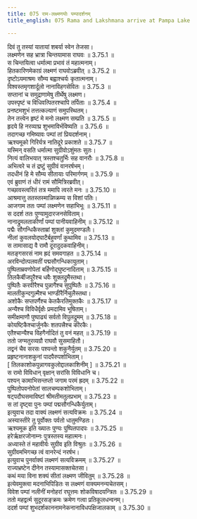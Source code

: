```yaml
---
title: 075 राम-लक्ष्मणयोः पम्पादर्शनम्
title_english: 075 Rama and Lakshmana arrive at Pampa Lake

---
```

<div class="audioEmbed"  caption="श्रीराम-हरिसीताराममूर्ति-घनपाठिभ्यां वचनम्" src="https://archive.org/download/Ramayana-recitation-Sriram-harisItArAmamUrti-Ghanapaati-v2/Kanda_3/Kanda_3_ARK-075-Rama_Lakshmanayoho_Pampaa_Darshanam.mp3"></div>

दिवं तु तस्यां यातायां शबर्या स्वेन तेजसा।  
लक्ष्मणेन सह भ्रात्रा चिन्तयामास राघवः ॥ 3.75.1 ॥   
स चिन्तयित्वा धर्मात्मा प्रभावं तं महात्मनाम्।  
हितकारिणमेकाग्रं लक्ष्मणं राघवोऽब्रवीत् ॥ 3.75.2 ॥   
दृष्टोऽयमाश्रमः सौम्य बह्वाश्चर्यः कृतात्मनाम्।  
विश्वस्तमृगशार्दूलो नानाविहगसेवितः ॥ 3.75.3 ॥   
सप्तानां च समुद्राणामेषु तीर्थेषु लक्ष्मण।  
उपस्पृष्टं च विधिवत्पितरश्चापि तर्पिताः ॥ 3.75.4 ॥   
प्रनष्टमशुभं तत्तत्कल्याणं समुपस्थितम्।  
तेन तत्त्वेन हृष्टं मे मनो लक्ष्मण सम्प्रति ॥ 3.75.5 ॥   
हृदये हि नरव्याघ्र शुभमाविर्भविष्यति ॥ 3.75.6 ॥   
तदागच्छ गमिष्यावः पम्पां तां प्रियदर्शनाम्।  
ऋश्यमूको गिरिर्यत्र नातिदूरे प्रकाशते ॥ 3.75.7 ॥   
यस्मिन् वसति धर्मात्मा सुग्रीवोऽशुंमतः सुतः।  
नित्यं वालिभयात् त्रस्तश्चतुर्भिः सह वानरौः ॥ 3.75.8 ॥   
अभित्वरे च तं द्रष्टुं सुग्रीवं वानरर्षभम्।  
तदधीनं हि मे सौम्य सीतायाः परिमार्गणम् ॥ 3.75.9 ॥   
एवं ब्रुवाणं तं धीरं रामं सौमित्रिरब्रवीत्।  
गच्छावस्त्वरितं तत्र ममापि त्वरते मनः ॥ 3.75.10 ॥   
आश्रमात्तु ततस्तस्मान्निष्क्रम्य स विशां पतिः।  
आजगाम ततः पम्पां लक्ष्मणेन सहाभिभूः ॥ 3.75.11 ॥   
स ददर्श ततः पुण्यामुदारजनसेविताम्।  
नानाद्रुमलताकीर्णां पम्पां पानीयवाहिनीम् ॥ 3.75.12 ॥   
पद्मैः सौगन्धिकैस्ताम्रां शुक्लां कुमुदमण्डलैः।  
नीलां कुवलयोद्घाटैर्बहुवर्णां कुथामिव ॥ 3.75.13 ॥   
स तामासाद्य वै रामौ दूरादुदकवाहिनीम्।  
मतङ्गसरसं नाम ह्रदं समवगाहत ॥ 3.75.14 ॥   
अरविन्दोत्पलवतीं पद्मसौगन्धिकायुताम्।  
पुष्पिताम्रवणोपेतां बर्हिणोद्घुष्टनादिताम् ॥ 3.75.15 ॥   
तिलकैर्बीजपूरैश्च धवैः शुक्लद्रुमैस्तथा।  
पुष्पितैः करवीरैश्च पुन्नागैश्च सुपुष्पितैः ॥ 3.75.16 ॥   
मालतीकुन्दगुल्मैश्च भाण्डीरैर्निचुलैस्तथा।  
अशोकैः सप्तपर्णैश्च केतकैरतिमुक्तकैः ॥ 3.75.17 ॥   
अन्यैश्च विविधैर्वृक्षैः प्रमदामिव भूषिताम्।  
समीक्षमाणौ पुष्पाढ्यं सर्वतो विपुलद्रुमम् ॥ 3.75.18 ॥   
कोयष्टिकैश्चार्जुनकैः शतपत्त्रैश्च कीरकैः।  
एतैश्चान्यैश्च विहगैर्नादितं तु वनं महत् ॥ 3.75.19 ॥   
ततो जग्मतुरव्यग्रौ राघवौ सुसमाहितौ।  
तद्वनं चैव सरसः पश्यन्तो शकुनैर्युतम् ॥ 3.75.20 ॥   
प्रहृष्टनानाशकुनां पादपैरुपशोभिताम्।  
[ तिलकाशोकपुन्नागवकुलोद्दालकाशिनीम् ] ॥ 3.75.21 ॥   
स रामो विविधान् वृक्षान् सरांसि विविधानि च।  
पश्यन् कामाभिसन्तप्तो जगाम परमं ह्रदम् ॥ 3.75.22 ॥   
पुष्पितोपवनोपेतां सालचम्पकशोभिताम्।  
षट्पदौघसमाविष्टां श्रीमतीमतुलप्रभाम् ॥ 3.75.23 ॥   
स तां दृष्ट्वा पुनः पम्पां पद्मसौगन्धिकैर्युताम्।  
इत्युवाच तदा वाक्यं लक्ष्मणं सत्यविक्रमः ॥ 3.75.24 ॥   
अस्यास्तीरे तु पूर्वोक्तः पर्वतो धातुमण्डितः।  
ऋश्यमूक इति ख्यातः पुण्यः पुष्पितपादपः ॥ 3.75.25 ॥   
हरेर्ऋक्षरजोनाम्नः पुत्रस्तस्य महात्मनः।  
अध्यास्ते तं महावीर्यः सुग्रीव इति विश्रुतः ॥ 3.75.26 ॥   
सुग्रीवमभिगच्छ त्वं वानरेन्दं नरर्षभ।  
इत्युवाच पुनर्वाक्यं लक्ष्मणं सत्यविक्रमम् ॥ 3.75.27 ॥   
राज्यभ्रष्टेन दीनेन तस्यामासक्तचेतसा।  
कथं मया विना शक्यं सीतां लक्ष्मण जीवितुम् ॥ 3.75.28 ॥   
इत्येवमुक्त्वा मदनाभिपिडितः स लक्ष्मणं वाक्यमनन्यचेतसम्।  
विवेश पम्पां नलीनीं मनोहरां रघूत्तमः शोकविषादयन्त्रितः ॥ 3.75.29 ॥   
ततो महद्वर्त्म सुदूरसङ्क्रमः क्रमेण गत्वा प्रतिकूलधन्वनम्।  
ददर्श पम्पां शुभदर्शकाननामनेकनानाविधपक्षिजालकाम् ॥ 3.75.30 ॥   